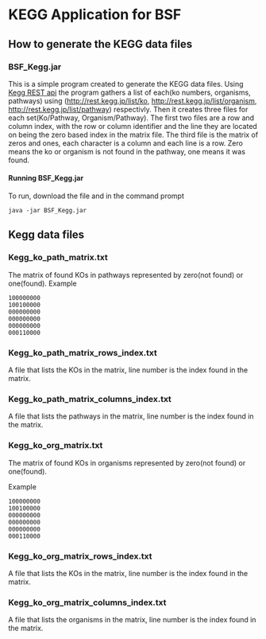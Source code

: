 # KEGG Application for BSF

## How to generate the KEGG data files

### BSF_Kegg.jar
This is a simple program created to generate the KEGG data files. Using [Kegg REST api](http://www.kegg.jp/kegg/rest/keggapi.html) the program gathers a list of each(ko numbers, organisms, pathways) using (http://rest.kegg.jp/list/ko, http://rest.kegg.jp/list/organism, http://rest.kegg.jp/list/pathway) respectivly. Then it creates three files for each set(Ko/Pathway, Organism/Pathway). The first two files are a row and column index, with the row or column identifier and the line they are located on being the zero based index in the matrix file. The third file is the matrix of zeros and ones, each character is a column and each line is a row. Zero means the ko or organism is not found in the pathway, one means it was found.
#### Running BSF_Kegg.jar
To run, download the file and in the command prompt
```
java -jar BSF_Kegg.jar
```
## Kegg data files
### Kegg_ko_path_matrix.txt
The matrix of found KOs in pathways represented by zero(not found) or one(found).
Example
```
100000000
100100000
000000000
000000000
000000000
000110000
```
### Kegg_ko_path_matrix_rows_index.txt
A file that lists the KOs in the matrix, line number is the index found in the matrix.
### Kegg_ko_path_matrix_columns_index.txt
A file that lists the pathways in the matrix, line number is the index found in the matrix.
### Kegg_ko_org_matrix.txt
The matrix of found KOs in organisms represented by zero(not found) or one(found).

Example
```
100000000
100100000
000000000
000000000
000000000
000110000
```
### Kegg_ko_org_matrix_rows_index.txt
A file that lists the KOs in the matrix, line number is the index found in the matrix.
### Kegg_ko_org_matrix_columns_index.txt
A file that lists the organisms in the matrix, line number is the index found in the matrix.
